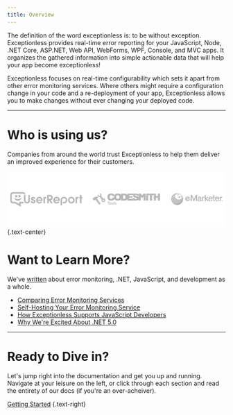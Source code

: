 ```yaml
---
title: Overview
---
```

The definition of the word exceptionless is: to be without exception. Exceptionless provides real-time error reporting for your JavaScript, Node, .NET Core, ASP.NET, Web API, WebForms, WPF, Console, and MVC apps. It organizes the gathered information into simple actionable data that will help your app become exceptionless!

Exceptionless focuses on real-time configurability which sets it apart from other error monitoring services. Where others might require a configuration change in your code and a re-deployment of your app, Exceptionless allows you to make changes without ever changing your deployed code. 

---  

# Who is using us? 

Companies from around the world trust Exceptionless to help them deliver an improved experience for their customers.

![Customers](../assets/img/codesmith-client-logo-bar-left.png) {.text-center}

# Want to Learn More?

We've [written](../news) about error monitoring, .NET, JavaScript, and development as a whole. 

* [Comparing Error Monitoring Services](../news/2020/2020-10-29-comparing-monitoring-services.md)  
* [Self-Hosting Your Error Monitoring Service](../news/2020/2020-09-30-how-to-self-host-your-error-monitoring-service.md/)  
* [How Exceptionless Supports JavaScript Developers](../news/2017/2017-08-30-universal-javascript-support-added-exceptionless-javascript.md/)  
* [Why We're Excited About .NET 5.0](../news/2020/2020-09-24-why-we-upgraded-our-production-application-to-net-5-0.md/)  

--- 

# Ready to Dive in? 

Let's jump right into the documentation and get you up and running. Navigate at your leisure on the left, or click through each section and read the entirety of our docs (if you're an over-acheiver).

[Getting Started](getting-started.md) {.text-right}